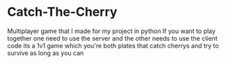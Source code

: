 # Catch-The-Cherry
Multiplayer game that I made for my project in python
If you want to play together one need to use the server and the other needs to use the client code
its a 1v1 game which you're both plates that catch cherrys and try to survive as long as you can
